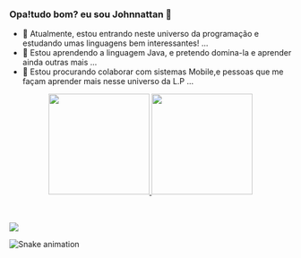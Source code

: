 ### Opa!tudo bom? eu sou Johnnattan 👋

- 🔭 Atualmente, estou entrando neste universo da programação e estudando umas linguagens bem interessantes! ...
- 🌱 Estou aprendendo a linguagem Java, e pretendo domina-la e aprender ainda outras mais ...
- 👯 Estou procurando colaborar com sistemas Mobile,e pessoas que me façam aprender mais nesse universo da L.P ...

<div align="center">
  <a href="https://github.com/johnnattan-victor">
  <img height="180em" src="https://github-readme-stats.vercel.app/api?username=johnnattan-victor&show_icons=true&theme=dracula&include_all_commits=true&count_private=true"/>
  <img height="180em" src="https://github-readme-stats.vercel.app/api/top-langs/?username=johnnattan-victor&layout=compact&langs_count=7&theme=dracula"/>
</div>
  <div style="display: inline_block"><br>
<link rel="stylesheet" href="https://cdn.jsdelivr.net/gh/devicons/devicon@v2.14.0/devicon.min.css">
</div>
  
  
  ##
  
<div>
 <a href="https://instagram.com/viktor.jonatha" target="_blank"><img src="https://img.shields.io/badge/-Instagram-%23E4405F?style=for-the-badge&logo=instagram&logoColor=white" target="_blank"></a>
    
![Snake animation](https://github.com/johnnattan-victor/johnnattan-victor/blob/output/github-contribution-grid-snake.svg)
<div>

